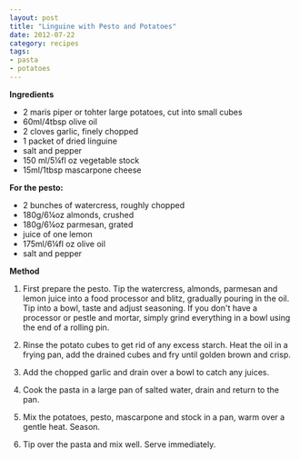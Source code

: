 ```yaml
---
layout: post
title: "Linguine with Pesto and Potatoes"
date: 2012-07-22
category: recipes
tags:
- pasta
- potatoes
---
```


<b>Ingredients</b>

* 2 maris piper or tohter large potatoes, cut into small cubes
* 60ml/4tbsp olive oil
* 2 cloves garlic, finely chopped
* 1 packet of dried linguine
* salt and pepper
* 150 ml/5¼fl oz vegetable stock
* 15ml/1tbsp mascarpone cheese

<b>For the pesto:</b>

* 2 bunches of watercress, roughly chopped
* 180g/6¼oz almonds, crushed
* 180g/6¼oz parmesan, grated
* juice of one lemon
* 175ml/6¼fl oz olive oil
* salt and pepper 

<b>Method</b>

1. First prepare the pesto. Tip the watercress, almonds, parmesan and
lemon juice into a food processor and blitz, gradually pouring in the
oil. Tip into a bowl, taste and adjust seasoning. If you don't have a
processor or pestle and mortar, simply grind everything in a bowl using
the end of a rolling pin. 

2. Rinse the potato cubes to get rid of any excess starch. Heat the
oil in a frying pan, add the drained cubes and fry until golden brown
and crisp. 

3. Add the chopped garlic and drain over a bowl to catch any juices.

4. Cook the pasta in a large pan of salted water, drain and return to
the pan.

5. Mix the potatoes, pesto, mascarpone and stock in a pan, warm over
a gentle heat. Season.

6. Tip over the pasta and mix well. Serve immediately. 



















